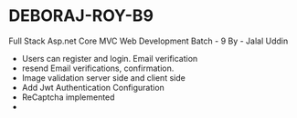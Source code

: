 # DEBORAJ-ROY-B9
Full Stack Asp.net Core MVC Web Development Batch - 9
By - Jalal Uddin


- Users can register and login. Email verification
- resend Email verifications, confirmation.
- Image validation server side and client side
- Add Jwt Authentication Configuration
- ReCaptcha implemented
- 